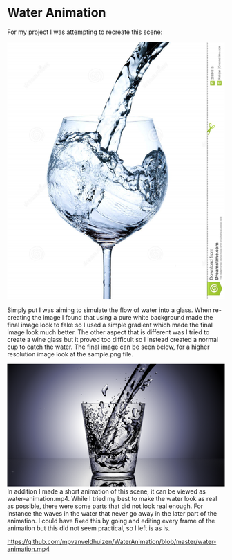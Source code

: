 # Water Animation

For my project I was attempting to recreate this scene:

![example](https://github.com/mpvanveldhuizen/WaterAnimation/blob/master/example.jpg)

Simply put I was aiming to simulate the flow of water into a glass. When re-creating the image I found that using a pure white background made the final image look to fake so I used a simple gradient which made the final image look much better. The other aspect that is different was I tried to create a wine glass but it proved too difficult so I instead created a normal cup to catch the water. The final image can be seen below, for a higher resolution image look at the sample.png file.

![sample](https://github.com/mpvanveldhuizen/WaterAnimation/blob/master/sample.png)
In addition I made a short animation of this scene, it can be viewed as water-animation.mp4. While I tried my best to make the water look as real as possible, there were some parts that did not look real enough. For instance the waves in the water that never go away in the later part of the animation. I could have fixed this by going and editing every frame of the animation but this did not seem practical, so I left is as is.

https://github.com/mpvanveldhuizen/WaterAnimation/blob/master/water-animation.mp4
